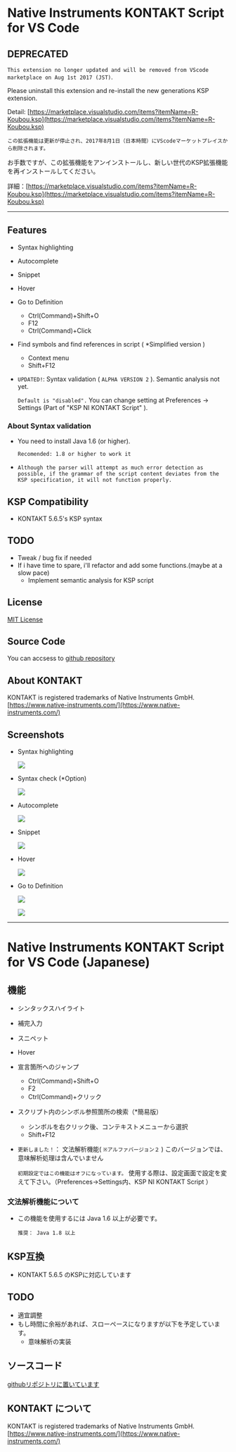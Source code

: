 # Native Instruments KONTAKT Script for VS Code

## DEPRECATED

`This extension no longer updated and will be removed from VScode marketplace on Aug 1st 2017 (JST)`.

Please uninstall this extension and re-install the new generations KSP extension.

Detail: [https://marketplace.visualstudio.com/items?itemName=R-Koubou.ksp](https://marketplace.visualstudio.com/items?itemName=R-Koubou.ksp)


`この拡張機能は更新が停止され、2017年8月1日（日本時間）にVScodeマーケットプレイスから削除されます。`

お手数ですが、この拡張機能をアンインストールし、新しい世代のKSP拡張機能を再インストールしてください。

詳細：[https://marketplace.visualstudio.com/items?itemName=R-Koubou.ksp](https://marketplace.visualstudio.com/items?itemName=R-Koubou.ksp)


----

## Features

* Syntax highlighting
* Autocomplete
* Snippet
* Hover
* Go to Definition
    - Ctrl(Command)+Shift+O
    - F12
    - Ctrl(Command)+Click
* Find symbols and find references in script ( *Simplified version )
    - Context menu
    - Shift+F12
* `UPDATED!`: Syntax validation ( `ALPHA VERSION 2` ). Semantic analysis not yet.

    `Default is "disabled".`
    You can change setting at Preferences -> Settings (Part of "KSP NI KONTAKT Script" ).

### About Syntax validation

* You need to install Java 1.6 (or higher).

    `Recomended: 1.8 or higher to work it`

* `Although the parser will attempt as much error detection as possible, if the grammar of the script content deviates from the KSP specification, it will not function properly.`

## KSP Compatibility

- KONTAKT 5.6.5's KSP syntax

## TODO

* Tweak / bug fix if needed
* If i have time to spare, i'll refactor and add some functions.(maybe at a slow pace)
    * Implement semantic analysis for KSP script

## License

[MIT License](https://github.com/r-koubou/vscode-ksp/blob/master/LICENSE)

## Source Code

You can accsess to [github repository](https://github.com/r-koubou/vscode-ksp)

## About KONTAKT

KONTAKT is registered trademarks of Native Instruments GmbH.
[https://www.native-instruments.com/](https://www.native-instruments.com/)

## Screenshots

* Syntax highlighting

    ![](https://github.com/r-koubou/vscode-ksp/raw/master/images/readme/syntaxhilghting.png)

* Syntax check (*Option)

    ![](https://github.com/r-koubou/vscode-ksp/raw/master/images/readme/syntaxparser.gif)

* Autocomplete

    ![](https://github.com/r-koubou/vscode-ksp/raw/master/images/readme/completion.gif)

* Snippet

    ![](https://github.com/r-koubou/vscode-ksp/raw/master/images/readme/snippet.gif)

* Hover

    ![](https://github.com/r-koubou/vscode-ksp/raw/master/images/readme/hover.png)

* Go to Definition

    ![](https://github.com/r-koubou/vscode-ksp/raw/master/images/readme/goto1.png)

    ![](https://github.com/r-koubou/vscode-ksp/raw/master/images/readme/goto2.png)

----

# Native Instruments KONTAKT Script for VS Code (Japanese)

## 機能

* シンタックスハイライト
* 補完入力
* スニペット
* Hover
* 宣言箇所へのジャンプ
    - Ctrl(Command)+Shift+O
    - F2
    - Ctrl(Command)+クリック
* スクリプト内のシンボル参照箇所の検索（*簡易版）
    - シンボルを右クリック後、コンテキストメニューから選択
    - Shift+F12
* `更新しました！`： 文法解析機能( `※アルファバージョン２` ) このバージョンでは、意味解析処理は含んでいません

    `初期設定ではこの機能はオフになっています。`
    使用する際は、設定画面で設定を変えて下さい。（Preferences->Settings内、KSP NI KONTAKT Script ）

### 文法解析機能について

* この機能を使用するには Java 1.6 以上が必要です。

    `推奨： Java 1.8 以上`

## KSP互換

- KONTAKT 5.6.5 のKSPに対応しています

## TODO

* 適宜調整
* もし時間に余裕があれば、スローペースになりますが以下を予定しています。
    * 意味解析の実装

## ソースコード

[githubリポジトリに置いています](https://github.com/r-koubou/vscode-ksp)

## KONTAKT について

KONTAKT is registered trademarks of Native Instruments GmbH.
[https://www.native-instruments.com/](https://www.native-instruments.com/)
